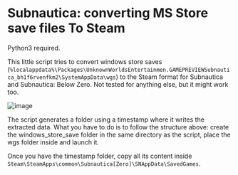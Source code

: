 # Subnautica: converting MS Store save files To Steam

Python3 required. 

This little script tries to convert windows store saves (`%localappdata%\Packages\UnknownWorldsEntertainmen.GAMEPREVIEWSubnautica_bh1f6rvenfkm2\SystemAppData\wgs`) to the Steam format for Subnautica and Subnautica: Below Zero.
Not tested for anything else, but it might work too.

![image](https://github.com/user-attachments/assets/dcb9ee21-1f2e-4783-979a-9d696eadcfc7)

The script generates a folder using a timestamp where it writes the extracted data. What you have to do is to follow the structure above: create the windows_store_save folder in the same directory as the script, place the wgs folder inside and launch it. 

Once you have the timestamp folder, copy all its content inside `Steam\SteamApps\common\Subnautica[Zero]\SNAppData\SavedGames`. 
